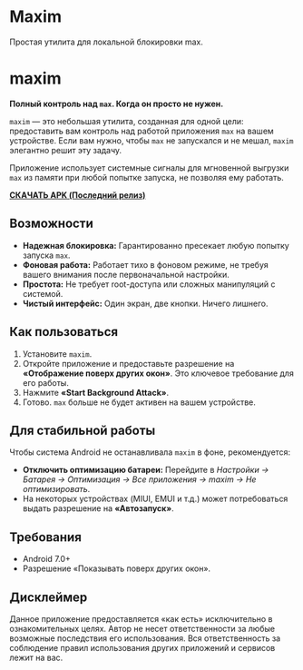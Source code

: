 # Maxim
Простая утилита для локальной блокировки max.
# maxim

**Полный контроль над `max`. Когда он просто не нужен.**

`maxim` — это небольшая утилита, созданная для одной цели: предоставить вам контроль над работой приложения `max` на вашем устройстве. Если вам нужно, чтобы `max` не запускался и не мешал, `maxim` элегантно решит эту задачу.

Приложение использует системные сигналы для мгновенной выгрузки `max` из памяти при любой попытке запуска, не позволяя ему работать.

**[СКАЧАТЬ APK (Последний релиз)](https://github.com/Mr-Zapi/Maxim/blob/main/maxim.apk)**

## Возможности

*   **Надежная блокировка:** Гарантированно пресекает любую попытку запуска `max`.
*   **Фоновая работа:** Работает тихо в фоновом режиме, не требуя вашего внимания после первоначальной настройки.
*   **Простота:** Не требует root-доступа или сложных манипуляций с системой.
*   **Чистый интерфейс:** Один экран, две кнопки. Ничего лишнего.

## Как пользоваться

1.  Установите `maxim`.
2.  Откройте приложение и предоставьте разрешение на **«Отображение поверх других окон»**. Это ключевое требование для его работы.
3.  Нажмите **«Start Background Attack»**.
4.  Готово. `max` больше не будет активен на вашем устройстве.

## Для стабильной работы

Чтобы система Android не останавливала `maxim` в фоне, рекомендуется:

*   **Отключить оптимизацию батареи:** Перейдите в *Настройки → Батарея → Оптимизация → Все приложения → maxim → Не оптимизировать*.
*   На некоторых устройствах (MIUI, EMUI и т.д.) может потребоваться выдать разрешение на **«Автозапуск»**.

## Требования

*   Android 7.0+
*   Разрешение «Показывать поверх других окон».

## Дисклеймер

Данное приложение предоставляется «как есть» исключительно в ознакомительных целях. Автор не несет ответственности за любые возможные последствия его использования. Вся ответственность за соблюдение правил использования других приложений и сервисов лежит на вас.
